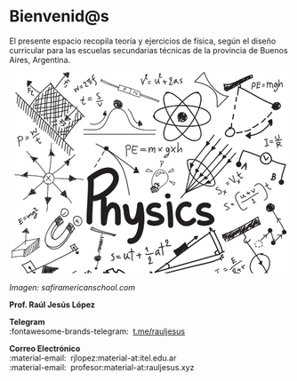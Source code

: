 # Bienvenid@s

El presente espacio recopila teoría y ejercicios de física, según el diseño curricular para las escuelas secundarias técnicas de la provincia de Buenos Aires, Argentina. 

![Physics image from safiramericanschool.com](physics.jpg)

_Imagen: safiramericanschool.com_

**Prof. Raúl Jesús López**<br />

**Telegram**<br />
:fontawesome-brands-telegram:&nbsp;&nbsp;[t.me/rauljesus](https://t.me/rauljesus)<br />

**Correo Electrónico**<br />
:material-email:&nbsp;&nbsp;rjlopez:material-at:itel.edu.ar<br />
:material-email:&nbsp;&nbsp;profesor:material-at:rauljesus.xyz<br />

[Energia]: <> ($$\bbox[25px,border:2px solid grey] {E = m \cdot c^2}$$)
[Emojis]: <> (:airplane: :bulb: :satellite: :earth_americas: :star: :radio: :rocket: :clock3: :triangular_ruler: :musical_note: :blue_car: :computer: :soccer: :apple: :person_running: :fire: :snowflake: :tv: :bus: :closed_book: :pencil2: :iphone: :thermometer: :calendar: :gem: :champagne: :rainbow:)
[Comentarios]: <> (https://stackoverflow.com/questions/4823468/comments-in-markdown)
[Sintaxis Latex]: <> (https://math.meta.stackexchange.com/questions/5020/mathjax-basic-tutorial-and-quick-reference)